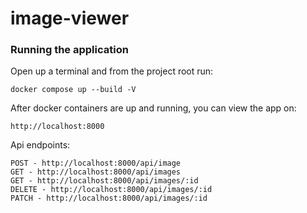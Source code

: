 # image-viewer

### Running the application

Open up a terminal and from the project root run:

```shell
docker compose up --build -V
```

After docker containers are up and running, you can view the app on:

```shell
http://localhost:8000
```

Api endpoints:

```shell
POST - http://localhost:8000/api/image
GET - http://localhost:8000/api/images
GET - http://localhost:8000/api/images/:id
DELETE - http://localhost:8000/api/images/:id
PATCH - http://localhost:8000/api/images/:id
```
